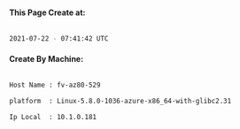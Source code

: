 
   
#### This Page Create at:

```bash

2021-07-22 - 07:41:42 UTC

```

#### Create By Machine:

```bash

Host Name : fv-az80-529

platform  : Linux-5.8.0-1036-azure-x86_64-with-glibc2.31

Ip Local  : 10.1.0.181

```

